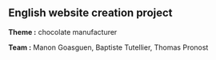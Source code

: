 <h2>English website creation project</h2>
<p><b>Theme :</b> chocolate manufacturer </p>
<p><b>Team :</b> Manon Goasguen, Baptiste Tutellier, Thomas Pronost</p>
